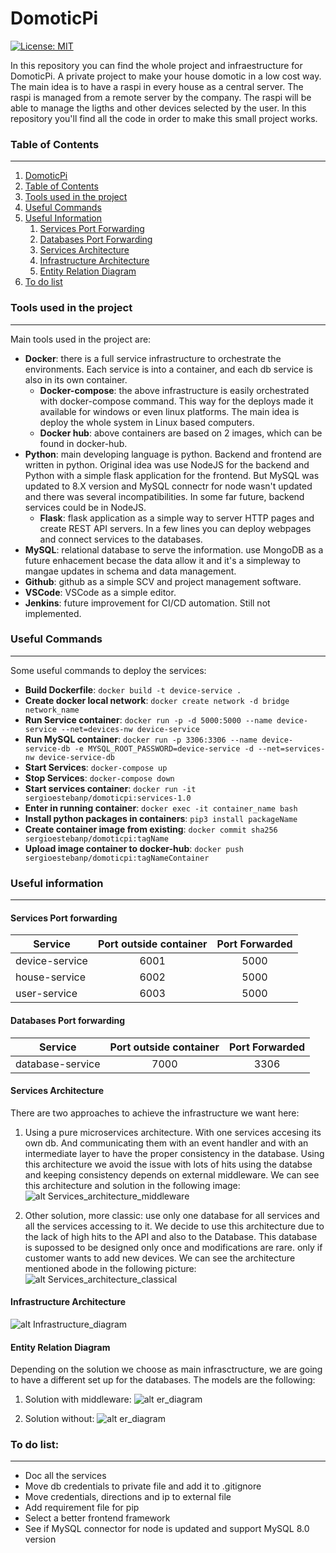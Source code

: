 # DomoticPi

[![License: MIT](https://img.shields.io/badge/License-MIT-blue.svg)](https://opensource.org/licenses/MIT)

In this repository you can find the whole project and infraestructure for DomoticPi. A private project to make your house domotic in a low cost way. The main idea is to have a raspi in every house as a central server. The raspi is managed from a remote server by the company. The raspi will be able to manage the ligths and other devices selected by the user. In this repository you'll find all the code in order to make this small project works. 

### Table of Contents
---

1. [DomoticPi](#domoticpi) 
2. [Table of Contents](#table-of-contents)
3. [Tools used in the project](#table-of-contents)
4. [Useful Commands](#useful-commands)
5. [Useful Information](#useful-information)
   1. [Services Port Forwarding](#services-port-forwarding)
   2. [Databases Port Forwarding](#databases-port-forwarding)
   3. [Services Architecture](#services-architecture)
   4. [Infrastructure Architecture](#infrastructure-architecture)
   5. [Entity Relation Diagram](#entity-relation-diagram)
6. [To do list](#to-do-list)

### Tools used in the project
---

Main tools used in the project are: 
- **Docker**: there is a full service infrastructure to orchestrate the environments. Each service is into a container, and each db service is also in its own container.
  - **Docker-compose**: the above infrastructure is easily orchestrated with docker-compose command. This way for the deploys made it available for windows or even linux platforms. The main idea is deploy the whole system in Linux based computers. 
  - **Docker hub**: above containers are based on 2 images, which can be found in docker-hub. 
- **Python**: main developing language is python. Backend and frontend are written in python. Original idea was use NodeJS for the backend and Python with a simple flask application for the frontend. But MySQL was updated to 8.X version and MySQL connectr for node wasn't updated and there was several incompatibilities. In some far future, backend services could be in NodeJS. 
  - **Flask**: flask application as a simple way to server HTTP pages and create REST API servers. In a few lines you can deploy webpages and connect services to the databases. 
- **MySQL**: relational database to serve the information. use MongoDB as a future enhacement becase the data allow it and it's a simpleway to mangae updates in schema and data management. 
- **Github**: github as a simple SCV and project management software. 
- **VSCode**: VSCode as a simple editor. 
- **Jenkins**: future improvement for CI/CD automation. Still not implemented. 


### Useful Commands
---

Some useful commands to deploy the services:
- **Build Dockerfile**: `docker build -t device-service .`
- **Create docker local network**: `docker create network -d bridge network_name`
- **Run Service container**: `docker run -p -d 5000:5000 --name device-service --net=devices-nw device-service`
- **Run MySQL container**: `docker run -p 3306:3306 --name device-service-db -e MYSQL_ROOT_PASSWORD=device-service -d --net=services-nw device-service-db`
- **Start Services**: `docker-compose up`
- **Stop Services**: `docker-compose down`
- **Start services container**: `docker run -it sergioestebanp/domoticpi:services-1.0`
- **Enter in running container**: `docker exec -it container_name bash`
- **Install python packages in containers**: `pip3 install packageName`
- **Create container image from existing**: `docker commit sha256 sergioestebanp/domoticpi:tagName`
- **Upload image container to docker-hub**: `docker push sergioestebanp/domoticpi:tagNameContainer`

### Useful information
---

#### Services Port forwarding

| Service          | Port outside container  |  Port Forwarded |
| ---------------- |:-----------------------:|:---------------:|
| device-service   | 6001                    | 5000            |
| house-service    | 6002                    | 5000            |
| user-service     | 6003                    | 5000            |

#### Databases Port forwarding

| Service            | Port outside container  |  Port Forwarded |
| ------------------ |:-----------------------:|:---------------:|
| database-service   | 7000                    | 3306            |

#### Services Architecture
There are two approaches to achieve the infrastructure we want here:
1. Using a pure microservices architecture. With one services accesing its own db. And communicating them with an event handler and with an intermediate layer to have the proper consistency in the database. Using this architecture we avoid the issue with lots of hits using the databse and keeping consistency depends on external middleware. We can see this architecture and solution in the following image: 
![alt Services_architecture_middleware](documentation/components_diagra_services_consistency_layer.png)

2. Other solution, more classic: use only one database for all services and all the services accessing to it. We decide to use this architecture due to the lack of high hits to the API and also to the Database. This database is supossed to be designed only once and modifications are rare. only if customer wants to add new devices. We can see the architecture mentioned abode in the following picture:
![alt Services_architecture_classical](documentation/components_diagra_services_one_db.png)

#### Infrastructure Architecture
![alt Infrastructure_diagram](documentation/components_diagram.png)

#### Entity Relation Diagram
Depending on the solution we choose as main infrasctructure, we are going to have a different set up for the databases. The models are the following:
1. Solution with middleware: 
![alt er_diagram](documentation/er_diagram.png)

2. Solution without:
![alt er_diagram](documentation/er_diagram_modified.png)

### To do list: 
---
- Doc all the services
- Move db credentials to private file and add it to .gitignore
- Move credentials, directions and ip to external file
- Add requirement file for pip 
- Select a better frontend framework
- See if MySQL connector for node is updated and support MySQL 8.0 version
